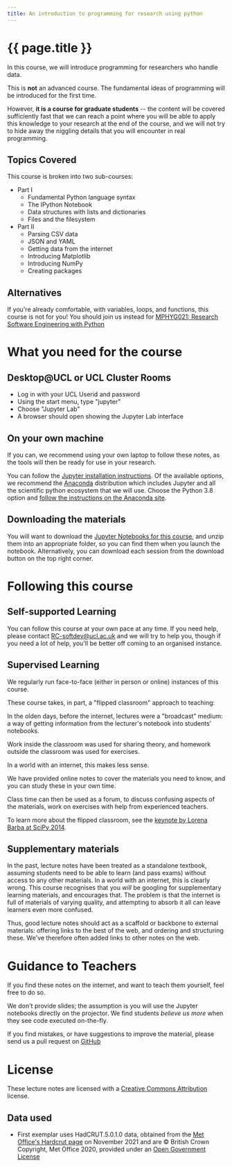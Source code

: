 ```yaml
---
title: An introduction to programming for research using python
---
```


# {{ page.title }}

In this course, we will introduce programming for researchers who handle data.

This is **not** an advanced course. The fundamental ideas of programming will
be introduced for the first time.

However, **it is a course for graduate students** -- the content will be covered
sufficiently fast that we can reach a point where
you will be able to apply this knowledge to your
research at the end of the course, and we will not try to hide away the
niggling details that you will encounter in real programming.

## Topics Covered

This course is broken into two sub-courses:

* Part I
  - Fundamental Python language syntax
  - The IPython Notebook
  - Data structures with lists and dictionaries
  - Files and the filesystem
* Part II
  - Parsing CSV data
  - JSON and YAML
  - Getting data from the internet
  - Introducing Matplotlib
  - Introducing NumPy
  - Creating packages

## Alternatives

If you're already comfortable, with variables, loops, and functions, this course is not for you!
You should join us instead for [MPHYG021: Research Software Engineering with Python](http://github-pages.ucl.ac.uk/rsd-engineeringcourse/)

# What you need for the course

## Desktop@UCL or UCL Cluster Rooms

* Log in with your UCL Userid and password
* Using the start menu, type "jupyter"
* Choose "Jupyter Lab"
* A browser should open showing the Jupyter Lab interface

## On your own machine

If you can, we recommend using your own laptop to follow these notes, as the tools will
then be ready for use in your research.

You can follow the [Jupyter installation instructions](https://jupyter.org/install.html).
Of the available options, we recommend the [Anaconda](https://www.anaconda.com/products/individual) distribution which
includes Jupyter and all the scientific python ecosystem that we will use. Choose the Python 3.8 option and
[follow the instructions on the Anaconda site](https://docs.anaconda.com/anaconda/install/).

## Downloading the materials

You will want to download the [Jupyter Notebooks for this course](notebooks.zip), and unzip them into
an appropriate folder, so you can find them when you launch the notebook. 
Alternatively, you can download each session from the download button on the top right corner.

<!-- (they are not working)
## PDF Handout

You will also find the lecture notes useful in [printable format](notes.pdf)
-->

# Following this course

## Self-supported Learning

You can follow this course at your own pace at any time. If you need help, please contact
RC-softdev@ucl.ac.uk and we will try to help you, though if you need a lot of help, you'll
be better off coming to an organised instance.

## Supervised Learning

We regularly run face-to-face (either in person or online) instances of this course.

These course takes, in part, a "flipped classroom" approach to teaching:

In the olden days, before the internet, lectures were a "broadcast" medium: a way of getting
information from the lecturer's notebook into students' notebooks.

Work inside the classroom was used for sharing theory, and homework outside the classroom was used for exercises.

In a world with an internet, this makes less sense.

We have provided online notes to cover the materials you need to know, and you can study these in your own time.

Class time can then be used as a forum, to discuss confusing aspects of the materials, work on exercises
with help from experienced teachers.

To learn more about the flipped classroom, see the [keynote by Lorena Barba at SciPy 2014](https://youtu.be/TWxwKDT88GU?t=669).

## Supplementary materials

In the past, lecture notes have been treated as a standalone textbook, assuming students need to be able to learn
(and pass exams) without access to any other materials. In a world with an internet, this is clearly wrong.
This course recognises that you *will* be googling for supplementary learning materials, and encourages that.
The problem is that the internet is full of materials of varying quality, and attempting to absorb it all
can leave learners even more confused.

Thus, good lecture notes should act as a scaffold or backbone to external materials: offering links to
the best of the web, and ordering and structuring these. We've therefore often added links to
other notes on the web.

# Guidance to Teachers

If you find these notes on the internet, and want to teach them yourself, feel free to do so.

We don't provide slides; the assumption is you will use the Jupyter notebooks directly on the projector.
We find students *believe us more* when they see code executed on-the-fly.

If you find mistakes, or have suggestions to improve the material, please send us a pull request
on [GitHub](https://github.com/UCL-RITS/doctoral-programming-intro)

# License

These lecture notes are licensed with a [Creative Commons Attribution](https://creativecommons.org/licenses/by/4.0/) license.

## Data used

- First exemplar uses HadCRUT.5.0.1.0 data, obtained from the [Met Office's Hardcrut page](http://www.metoffice.gov.uk/hadobs/hadcrut5) on November 2021 and are © British Crown Copyright, Met Office 2020, provided under an [Open Government License](http://www.nationalarchives.gov.uk/doc/open-government-licence/version/3/)


